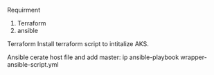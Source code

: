 Requirment
1. Terraform
2. ansible

Terraform
Install terraform script to intitalize AKS.

Ansible 
cerate host file and add master: ip
ansible-playbook wrapper-ansible-script.yml 
